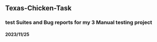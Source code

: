 ## Texas-Chicken-Task
### test Suites and Bug reports for my 3 Manual testing project
#### 2023/11/25
